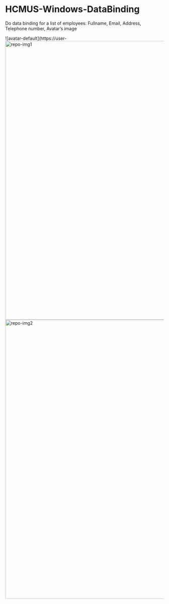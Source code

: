 # HCMUS-Windows-DataBinding
Do data binding for a list of employees: Fullname, Email, Address, Telephone number, Avatar’s image

![avatar-default](https://user-<img width="886" alt="repo-img1" src="https://user-images.githubusercontent.com/89250465/196203776-9cb39dc5-45a9-469f-b0d5-da7305574b81.png">
<img width="887" alt="repo-img2" src="https://user-images.githubusercontent.com/89250465/196203787-6e09a8cf-1e27-40c4-9017-3dcfdbc72e05.png">
